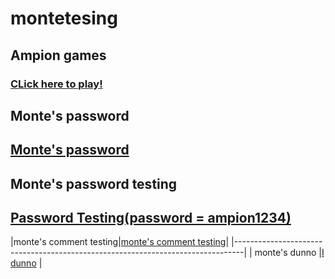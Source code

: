 # montetesing
## Ampion games

### [CLick here to play!](/montetesting/ampiongamestetris)

## Monte's password

## [Monte's password](/montetesting/ayyosecrets)

## Monte's password testing

## [Password Testing(password = ampion1234)](/montetesting/password1)


|monte's comment testing|[monte's comment testing](/montetesting/commenttesting1)|
|--------------------------------------------------------------------------------|
|   monte's dunno       |[I dunno](/montetesting/idunno)                         |

